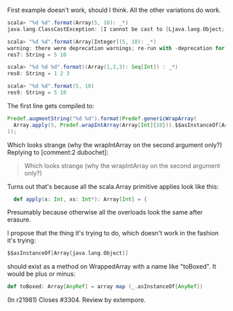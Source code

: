 First example doesn't work, should I think.  All the other variations do work.
```scala
scala> "%d %d".format(Array(5, 10): _*)
java.lang.ClassCastException: [I cannot be cast to [Ljava.lang.Object;

scala> "%d %d".format(Array[Integer](5, 10): _*)
warning: there were deprecation warnings; re-run with -deprecation for details
res7: String = 5 10

scala> "%d %d %d".format((Array(1,2,3): Seq[Int]) : _*)
res8: String = 1 2 3

scala> "%d %d".format(5, 10) 
res9: String = 5 10

```
The first line gets compiled to:

```scala
Predef.augmentString("%d %d").format(Predef.genericWrapArray(
  Array.apply(5, Predef.wrapIntArray(Array[Int]{10})).$$asInstanceOf[Array[java.lang.Object]]()
));
```

Which looks strange (why the wrapIntArray on the second argument only?)
Replying to [comment:2 dubochet]: 
> Which looks strange (why the wrapIntArray on the second argument only?)

Turns out that's because all the scala.Array primitive applies look like this:
```scala
  def apply(x: Int, xs: Int*): Array[Int] = {
```
Presumably because otherwise all the overloads look the same after erasure.

I propose that the thing it's trying to do, which doesn't work in the fashion it's trying:
```scala
$$asInstanceOf[Array[java.lang.Object]]
```
should exist as a method on WrappedArray with a name like "toBoxed".  It would be plus or minus:
```scala
def toBoxed: Array[AnyRef] = array map (_.asInstanceOf[AnyRef])
```
(In r21981) Closes #3304. Review by extempore.
